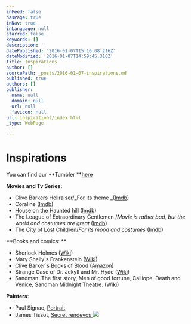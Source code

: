 ```yaml
---
inFeed: false
hasPage: true
inNav: true
inLanguage: null
starred: false
keywords: []
description: ''
datePublished: '2016-01-07T15:16:08.216Z'
dateModified: '2016-01-07T14:59:45.310Z'
title: Inspirations
author: []
sourcePath: _posts/2016-01-07-inspirations.md
published: true
authors: []
publisher:
  name: null
  domain: null
  url: null
  favicon: null
url: inspirations/index.html
_type: WebPage

---
```

# Inspirations

You can find our **Tumbler **[here][0]

**Movies and Tv Series:**

* Clive Barkers Hellraiser/_For its theme _([Imdb][1]) 
* Coraline ([Imdb][2])
* House on the Haunted hill ([Imdb][3]) 
* The League of Extraordinary Gentlemen /_Movie is rather bad, but the world and costumes are great_ ([Imdb][4])
* The City of Lost Children/_For its mood and costumes_ ([Imdb][5])

**Books and comics: **

* Sherlock Holmes ([Wiki][6]) 
* Mary Shelly\`s Frankenstein ([Wiki][7])
* Clive Barker\`s Books of Blood ([Amazon][8])
* Strange Case of Dr. Jekyll and Mr. Hyde ([Wiki][9])
* Sandman: The first story, Men of good fortune, Calliope, Death and Venice, Sandman Midnight Theatre. ([Wiki][10])

**Painters**:

* Paul Signac, [Portrait][11]
* James Tissot, [Secret rendevos ][12]
![](https://the-grid-user-content.s3-us-west-2.amazonaws.com/6783b5d3-f4b1-41e5-9c05-b5cd776333f9.png)

[0]: adlucem-larp.tumblr.com/
[1]: http://www.imdb.com/title/tt0093177/?ref_=nv_sr_1
[2]: http://www.imdb.com/title/tt0327597/?ref_=fn_al_tt_1
[3]: http://www.imdb.com/title/tt0051744/
[4]: http://www.imdb.com/title/tt0311429/?ref_=nv_sr_5
[5]: http://www.imdb.com/title/tt0112682/?ref_=nv_sr_1
[6]: https://en.wikipedia.org/wiki/Sherlock_Holmes
[7]: https://en.wikipedia.org/wiki/Frankenstein
[8]: http://www.amazon.com/Books-Blood-Vols-Clive-Barker/dp/0425165582
[9]: https://en.wikipedia.org/wiki/Strange_Case_of_Dr_Jekyll_and_Mr_Hyde
[10]: https://en.wikipedia.org/wiki/The_Sandman_(Vertigo)
[11]: https://upload.wikimedia.org/wikipedia/commons/3/3a/Signac_-_Portrait_de_F%C3%A9lix_F%C3%A9n%C3%A9on.jpg
[12]: https://upload.wikimedia.org/wikipedia/commons/5/56/James_Tissot_-_Le_rendez_vous_secret.JPG